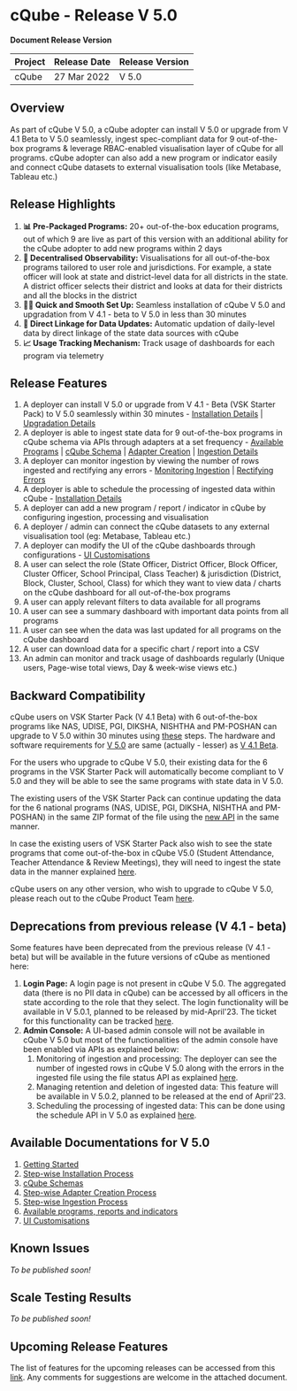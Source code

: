 # cQube - Release V 5.0

**Document Release Version**

| Project | Release Date | Release Version |
| ------- | ------------ | --------------- |
| cQube   | 27 Mar 2022  | V 5.0           |

## Overview

As part of cQube V 5.0, a cQube adopter can install V 5.0 or upgrade from V 4.1 Beta to V 5.0 seamlessly, ingest spec-compliant data for 9 out-of-the-box programs & leverage RBAC-enabled visualisation layer of cQube for all programs. cQube adopter can also add a new program or indicator easily and connect cQube datasets to external visualisation tools (like Metabase, Tableau etc.)

## Release Highlights

1. **📊 Pre-Packaged Programs:** 20+ out-of-the-box education programs, out of which 9 are live as part of this version with an additional ability for the cQube adopter to add new programs within 2 days
2. **👥 Decentralised Observability:** Visualisations for all out-of-the-box programs tailored to user role and jurisdictions. For example, a state officer will look at state and district-level data for all districts in the state. A district officer selects their district and looks at data for their districts and all the blocks in the district
3. **🧑‍💻 Quick and Smooth Set Up:** Seamless installation of cQube V 5.0 and upgradation from V 4.1 - beta to V 5.0 in less than 30 minutes
4. **🔁 Direct Linkage for Data Updates:** Automatic updation of daily-level data by direct linkage of the state data sources with cQube
5. **📈 Usage Tracking Mechanism:** Track usage of dashboards for each program via telemetry

## Release Features

1. A deployer can install V 5.0 or upgrade from V 4.1 - Beta (VSK Starter Pack) to V 5.0 seamlessly within 30 minutes - [Installation Details](../installation-and-upgradation/step-wise-installation-process.md) | [Upgradation Details](../installation-and-upgradation/step-wise-upgradation-process.md)
2. A deployer is able to ingest state data for 9 out-of-the-box programs in cQube schema via APIs through adapters at a set frequency - [Available Programs](../data-visualisation/programs-reports-and-indicators.md) | [cQube Schema](../data-ingestion-and-processing/cqube-schemas.md) | [Adapter Creation](../data-ingestion-and-processing/step-wise-adapter-creation-process.md) | [Ingestion Details](../data-ingestion-and-processing/step-wise-ingestion-process.md)
3. A deployer can monitor ingestion by viewing the number of rows ingested and rectifying any errors - [Monitoring Ingestion](../data-ingestion-and-processing/monitoring-status-of-ingestion.md) | [Rectifying Errors](../data-ingestion-and-processing/error-monitoring-post-ingestion.md)
4. A deployer is able to schedule the processing of ingested data within cQube - [Installation Details](../installation-and-upgradation/step-wise-installation-process.md)
5. A deployer can add a new program / report / indicator in cQube by configuring ingestion, processing and visualisation
6. A deployer / admin can connect the cQube datasets to any external visualisation tool (eg: Metabase, Tableau etc.)
7. A deployer can modify the UI of the cQube dashboards through configurations - [UI Customisations](../data-visualisation/ui-customisations.md)
8. A user can select the role (State Officer, District Officer, Block Officer, Cluster Officer, School Principal, Class Teacher) & jurisdiction (District, Block, Cluster, School, Class) for which they want to view data / charts on the cQube dashboard for all out-of-the-box programs
9. A user can apply relevant filters to data available for all programs
10. A user can see a summary dashboard with important data points from all programs
11. A user can see when the data was last updated for all programs on the cQube dashboard
12. A user can download data for a specific chart / report into a CSV
13. An admin can monitor and track usage of dashboards regularly (Unique users, Page-wise total views, Day & week-wise views etc.)

## Backward Compatibility

cQube users on VSK Starter Pack (V 4.1 Beta) with 6 out-of-the-box programs like NAS, UDISE, PGI, DIKSHA, NISHTHA and PM-POSHAN can upgrade to V 5.0 within 30 minutes using [these](../installation-and-upgradation/step-wise-upgradation-process.md) steps. The hardware and software requirements for [V 5.0](../installation-and-upgradation/hardware-requirements.md) are same (actually - lesser) as [V 4.1 Beta](../cqube-v-4.1-beta/network-architecture-diagram/hardware-requirements.md).

For the users who upgrade to cQube V 5.0, their existing data for the 6 programs in the VSK Starter Pack will automatically become compliant to V 5.0 and they will be able to see the same programs with state data in V 5.0.

The existing users of the VSK Starter Pack can continue updating the data for the 6 national programs (NAS, UDISE, PGI, DIKSHA, NISHTHA and PM-POSHAN) in the same ZIP format of the file using the [new API](../data-ingestion-and-processing/step-wise-ingestion-process.md#national-programs) in the same manner.&#x20;

In case the existing users of VSK Starter Pack also wish to see the state programs that come out-of-the-box in cQube V5.0 (Student Attendance, Teacher Attendance & Review Meetings), they will need to ingest the state data in the manner explained [here](../data-ingestion-and-processing/step-wise-ingestion-process.md#state-programs).

cQube users on any other version, who wish to upgrade to cQube V 5.0, please reach out to the cQube Product Team [here](https://github.com/Sunbird-cQube/community/discussions/categories/q-a).

## Deprecations from previous release (V 4.1 - beta)

Some features have been deprecated from the previous release (V 4.1 - beta) but will be available in the future versions of cQube as mentioned here:

1. **Login Page:** A login page is not present in cQube V 5.0. The aggregated data (there is no PII data in cQube) can be accessed by all officers in the state according to the role that they select. The login functionality will be available in V 5.0.1, planned to be released by mid-April'23. The ticket for this functionality can be tracked [here](https://project-sunbird.atlassian.net/browse/CQ-428?atlOrigin=eyJpIjoiMzg0ODM3ZGY0ZjAxNGM4N2I3MDU5MjE0ZWJkZmI1ODUiLCJwIjoiaiJ9).
2. **Admin Console:** A UI-based admin console will not be available in cQube V 5.0 but most of the functionalities of the admin console have been enabled via APIs as explained below:
   1. Monitoring of ingestion and processing: The deployer can see the number of ingested rows in cQube V 5.0 along with the errors in the ingested file using the file status API as explained [here](../data-ingestion-and-processing/monitoring-status-of-ingestion.md).
   2. Managing retention and deletion of ingested data: This feature will be available in V 5.0.2, planned to be released at the end of April'23.
   3. Scheduling the processing of ingested data: This can be done using the schedule API in V 5.0 as explained [here](broken-reference).

## Available Documentations for V 5.0

1. [Getting Started](../installation-and-upgradation/getting-started.md)
2. [Step-wise Installation Process](../installation-and-upgradation/step-wise-installation-process.md)
3. [cQube Schemas](../data-ingestion-and-processing/cqube-schemas.md)
4. [Step-wise Adapter Creation Process](../data-ingestion-and-processing/step-wise-adapter-creation-process.md)
5. [Step-wise Ingestion Process](../data-ingestion-and-processing/step-wise-ingestion-process.md)
6. [Available programs, reports and indicators](../data-visualisation/programs-reports-and-indicators.md)
7. [UI Customisations](../data-visualisation/ui-customisations.md)

## Known Issues

_To be published soon!_

## Scale Testing Results

_To be published soon!_

## Upcoming Release Features

The list of features for the upcoming releases can be accessed from this [link](https://docs.google.com/spreadsheets/d/1e8b\_kLCfD0Oce9Jek4nrpBFQRk-IJOKgYy5GOnFs8Ho/edit#gid=1589485385). Any comments for suggestions are welcome in the attached document.
